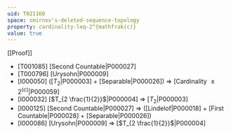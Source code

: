 ```yaml
---
uid: T021160
space: smirnov's-deleted-sequence-topology
property: cardinality-leq-2^{mathfrak(c)}
value: true
---
```

[[Proof]]

* [T001085] [Second Countable|P000027]
* [T000796] [Urysohn|P000009]
* [I000050] ([$T_2$|P000003] + [Separable|P000026]) => [Cardinality $\leq 2^{\mathfrak(c)}$|P000059]
* [I000032] [$T_{2 \frac{1}{2}}$|P000004] => [$T_2$|P000003]
* [I000125] [Second Countable|P000027] => ([Lindelof|P000018] + [First Countable|P000028] + [Separable|P000026])
* [I000086] [Urysohn|P000009] => [$T_{2 \frac{1}{2}}$|P000004]

